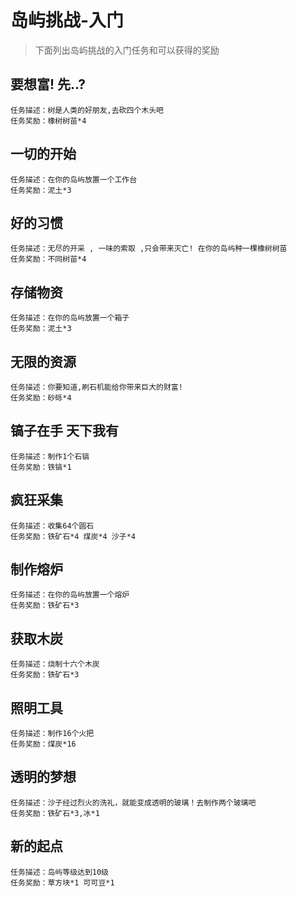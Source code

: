 # 岛屿挑战-入门

> 下面列出岛屿挑战的入门任务和可以获得的奖励

## 要想富! 先..?
```
任务描述：树是人类的好朋友,去砍四个木头吧
任务奖励：橡树树苗*4
```
## 一切的开始
```
任务描述：在你的岛屿放置一个工作台
任务奖励：泥土*3
```
## 好的习惯
```
任务描述：无尽的开采 , 一味的索取 ,只会带来灭亡! 在你的岛屿种一棵橡树树苗
任务奖励：不同树苗*4
```
## 存储物资
```
任务描述：在你的岛屿放置一个箱子
任务奖励：泥土*3
```
## 无限的资源
```
任务描述：你要知道,刷石机能给你带来巨大的财富!
任务奖励：砂砾*4
```
## 镐子在手 天下我有
```
任务描述：制作1个石镐
任务奖励：铁镐*1
```
## 疯狂采集
```
任务描述：收集64个圆石
任务奖励：铁矿石*4 煤炭*4 沙子*4
```
## 制作熔炉
```
任务描述：在你的岛屿放置一个熔炉
任务奖励：铁矿石*3
```
## 获取木炭
```
任务描述：烧制十六个木炭
任务奖励：铁矿石*3
```
## 照明工具
```
任务描述：制作16个火把
任务奖励：煤炭*16
```
## 透明的梦想
```
任务描述：沙子经过烈火的洗礼，就能变成透明的玻璃！去制作两个玻璃吧
任务奖励：铁矿石*3,冰*1
```
## 新的起点
```
任务描述：岛屿等级达到10级
任务奖励：草方块*1 可可豆*1
```
